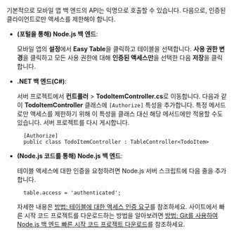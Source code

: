 
기본적으로 모바일 앱 백 엔드의 API는 익명으로 호출할 수 있습니다. 다음으로, 인증된 클라이언트로만 액세스를 제한해야 합니다.

* **(포털을 통해) Node.js 백 엔드**:  
  
    모바일 앱의 **설정**에서 **Easy Table**을 클릭하고 테이블을 선택합니다. **사용 권한 변경**을 클릭하고 모든 사용 권한에 대해 **인증된 액세스만**을 선택한 다음 **저장**을 클릭합니다.
* **.NET 백 엔드(C#)**:
  
    서버 프로젝트에서 **컨트롤러** > **TodoItemController.cs**로 이동합니다. 다음과 같이 **TodoItemController** 클래스에 `[Authorize]` 특성을 추가합니다. 특정 메서드로만 액세스를 제한하기 위해 이 특성을 클래스 대신 해당 메서드에만 적용할 수도 있습니다. 서버 프로젝트를 다시 게시합니다.

        [Authorize]
        public class TodoItemController : TableController<TodoItem>

* **(Node.js 코드를 통해) Node.js 백 엔드**:
  
    테이블 액세스에 대한 인증을 요청하려면 Node.js 서버 스크립트에 다음 줄을 추가합니다.

        table.access = 'authenticated';

    자세한 내용은 [방법: 테이블에 대한 액세스 인증 요구](../articles/app-service-mobile/app-service-mobile-node-backend-how-to-use-server-sdk.md#howto-tables-auth)를 참조하세요. 사이트에서 빠른 시작 코드 프로젝트를 다운로드하는 방법을 알아보려면 [방법: Git를 사용하여 Node.js 백 엔드 빠른 시작 코드 프로젝트 다운로드](../articles/app-service-mobile/app-service-mobile-node-backend-how-to-use-server-sdk.md#download-quickstart)를 참조하세요.

<!---HONumber=AcomDC_1210_2015-->